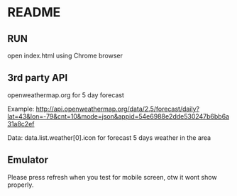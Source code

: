 README
===============
RUN
---------
open index.html using Chrome browser

3rd party API
-----------------
openweathermap.org for 5 day forecast

Example:
http://api.openweathermap.org/data/2.5/forecast/daily?lat=43&lon=-79&cnt=10&mode=json&appid=54e6988e2dde530247b6bb6a31a8c2ef

Data:
data.list.weather[0].icon for forecast 5 days weather in the area

Emulator
-------------
Please press refresh when you test for mobile screen, otw it wont show properly.